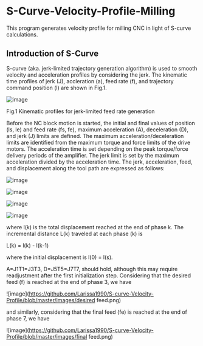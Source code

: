 # S-Curve-Velocity-Profile-Milling
This program generates velocity profile for milling CNC in light of S-curve calculations.

## Introduction of S-Curve
S-curve (aka. jerk-limited trajectory generation algorithm) is used to smooth velocity and acceleration profiles by considering the jerk. The kinematic time profiles of jerk (J), accleration (a), feed rate (f), and trajectory command position (l) are shown in Fig.1.

![image](https://github.com/Larissa1990/S-curve-Velocity-Profile/blob/master/images/Jerk-limited-algorithm.png)

Fig.1 Kinematic profiles for jerk-limited feed rate generation

Before the NC block motion is started, the initial and final values of position (ls, le) and feed rate (fs, fe), maximum acceleration (A), deceleration (D), and jerk (J) limits are defined. The maximum acceleration/deceleration limits are identified from the maximum torque and force limits of the drive motors. The acceleration time is set depending on the peak torque/force delivery periods of the amplifier. The jerk limit is set by the maximum acceleration divided by the acceleration time. The jerk, acceleration, feed, and displacement along the tool path are expressed as follows:

![image](https://github.com/Larissa1990/S-curve-Velocity-Profile/blob/master/images/jerk.png)

![image](https://github.com/Larissa1990/S-curve-Velocity-Profile/blob/master/images/acceleration.png)

![image](https://github.com/Larissa1990/S-curve-Velocity-Profile/blob/master/images/feed.png)

![image](https://github.com/Larissa1990/S-curve-Velocity-Profile/blob/master/images/displacement.png)

where l(k) is the total displacement reached at the end of phase k. The incremental distance L(k) traveled at each phase (k) is

L(k) = l(k) - l(k-1)

where the initial displacement is l(0) = l(s). 

A=J1T1=J3T3, D=J5T5=J7T7, should hold, although this may require readjustment after the first initialization step. Considering that the desired feed (f) is reached at the end of phase 3, we have

![image](https://github.com/Larissa1990/S-curve-Velocity-Profile/blob/master/images/desired feed.png)

and similarly, considering that the final feed (fe) is reached at the end of phase 7, we have 

![image](https://github.com/Larissa1990/S-curve-Velocity-Profile/blob/master/images/final feed.png)









